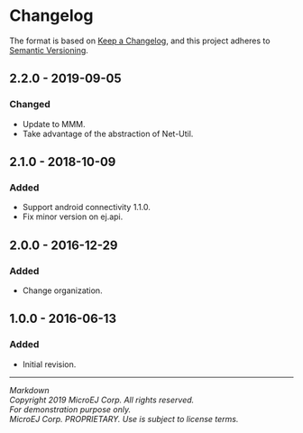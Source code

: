 # Changelog

The format is based on [Keep a Changelog](https://keepachangelog.com/en/1.0.0/),
and this project adheres to [Semantic Versioning](https://semver.org/spec/v2.0.0.html).

## 2.2.0 - 2019-09-05

### Changed

  - Update to MMM.
  - Take advantage of the abstraction of Net-Util.
  
## 2.1.0 - 2018-10-09

### Added

  - Support android connectivity 1.1.0.
  - Fix minor version on ej.api.

## 2.0.0 - 2016-12-29

### Added

  - Change organization.
  
## 1.0.0 - 2016-06-13

### Added

  - Initial revision.

---  
_Markdown_   
_Copyright 2019 MicroEJ Corp. All rights reserved._   
_For demonstration purpose only._   
_MicroEJ Corp. PROPRIETARY. Use is subject to license terms._  